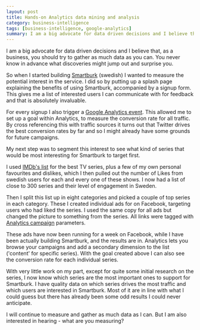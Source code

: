 ```yaml
---
layout: post
title: Hands-on Analytics data mining and analysis
category: business-intelligence
tags: [business-intelligence, google-analytics]
summary: I am a big advocate for data driven decisions and I believe that, as a business, you should try to gather as much data as you can. You never know in advance what discoveries might jump out and surprise you.
---
```

I am a big advocate for data driven decisions and I believe that, as a business, you should try to gather as much data as you can. You never know in advance what discoveries might jump out and surprise you.

So when I started building [Smartburk](http://www.smartburk.se/) (swedish) I wanted to measure the potential interest in the service. I did so by putting up a splash page explaining the benefits of using Smartburk, accompanied by a signup form. This gives me a list of interested users I can communicate with for feedback and that is absolutely invaluable.

For every signup I also trigger a [Google Analytics event](http://vvv.tobiassjosten.net/symfony/tracking-google-analytics-events-with-symfony). This allowed me to set up a goal within Analytics, to measure the conversion rate for all traffic. By cross referencing this with traffic sources it turns out that Twitter drives the best conversion rates by far and so I might already have some grounds for future campaigns.

My next step was to segment this interest to see what kind of series that would be most interesting for Smartburk to target first.

I used [IMDb's list](http://www.imdb.com/search/title?num_votes=5000,&sort=user_rating,desc&title_type=tv_series) for the best TV series, plus a few of my own personal favourites and dislikes, which I then pulled out the number of Likes from swedish users for each and every one of these shows. I now had a list of close to 300 series and their level of engagement in Sweden.

Then I split this list up in eight categories and picked a couple of top series in each category. These I created individual ads for on Facebook, targeting users who had liked the series. I used the same copy for all ads but changed the picture to something from the series. All links were tagged with [Analytics campaign](http://www.google.com/support/analytics/bin/answer.py?hl=en&answer=55540) parameters.

These ads have now been running for a week on Facebook, while I have been actually building Smartburk, and the results are in. Analytics lets you browse your campaigns and add a secondary dimension to the list ('content' for specific series). With the goal created above I can also see the conversion rate for each individual series.

With very little work on my part, except for quite some initial research on the series, I now know which series are the most important ones to support for Smartburk. I have quality data on which series drives the most traffic and which users are interested in Smartburk. Most of it are in line with what I could guess but there has already been some odd results I could never anticipate.

I will continue to measure and gather as much data as I can. But I am also interested in hearing - what are you measuring?
